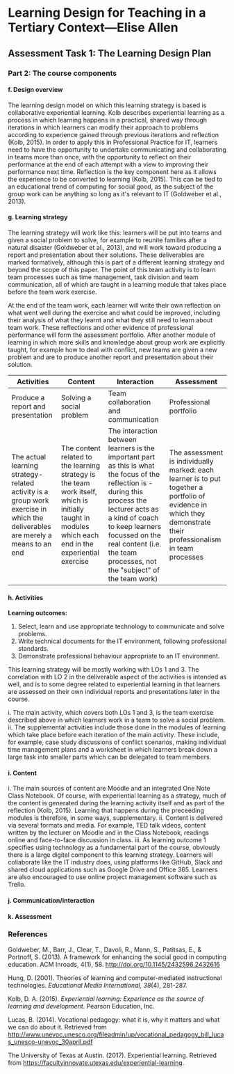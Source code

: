# Learning Design for Teaching in a Tertiary Context—Elise Allen
## Assessment Task 1: The Learning Design Plan

### Part 2: The course components

#### f. Design overview
The learning design model on which this learning strategy is based is collaborative experiential learning. Kolb describes experiential learning as a process in which learning happens in a practical, shared way through iterations in which learners can modify their approach to problems according to experience gained through previous iterations and reflection (Kolb, 2015). In order to apply this in Professional Practice for IT, learners need to have the opportunity to undertake communicating and collaborating in teams more than once, with the opportunity to reflect on their performance at the end of each attempt with a view to improving their performance next time. Reflection is the key component here as it allows the experience to be converted to learning (Kolb, 2015). This can be tied to an educational trend of computing for social good, as the subject of the group work can be anything so long as it's relevant to IT (Goldweber et al., 2013). 

#### g. Learning strategy
The learning strategy will work like this: learners will be put into teams and given a social problem to solve, for example to reunite families after a natural disaster (Goldweber et al., 2013), and will work toward producing a report and presentation about their solutions. These deliverables are marked formatively, although this is part of a different learning strategy and beyond the scope of this paper. The point of this team activity is to learn team processes such as time management, task division and team communication, all of which are taught in a learning module that takes place before the team work exercise.

At the end of the team work, each learner will write their own reflection on what went well during the exercise and what could be improved, including their analysis of what they learnt and what they still need to learn about team work. These reflections and other evidence of professional performance will form the assessment portfolio. After another module of learning in which more skills and knowledge about group work are explicitly taught, for example how to deal with conflict, new teams are given a new problem and are to produce another report and presentation about their solution. 

| Activities                | Content                   | Interaction               | Assessment                |
| ------------------------- | ------------------------- | ------------------------- | ------------------------- |
| Produce a report and presentation  | Solving a social problem | Team collaboration and communication | Professional portfolio |
| The actual learning strategy-related activity is a group work exercise in which the deliverables are merely a means to an end | The content related to the learning strategy is the team work itself, which is initially taught in modules which each end in the experiential exercise | The interaction between learners is the important part as this is what the focus of the reflection is - during this process the lecturer acts as a kind of coach to keep learners focussed on the real content (i.e. the team processes, not the "subject" of the team work) | The assessment is individually marked: each learner is to put together a portfolio of evidence in which they demonstrate their professionalism in team processes |


#### h. Activities
**Learning outcomes:**
1. Select, learn and use appropriate technology to communicate and solve problems.
2. Write technical documents for the IT environment, following professional standards.
3. Demonstrate professional behaviour appropriate to an IT environment.

This learning strategy will be mostly working with LOs 1 and 3. The correlation with LO 2 in the deliverable aspect of the activities is intended as well, and is to some degree related to experiential learning in that learners are assessed on their own individual reports and presentations later in the course.

i. The main activity, which covers both LOs 1 and 3, is the team exercise described above in which learners work in a team to solve a social problem.
ii. The supplemental activities include those done in the modules of learning which take place before each iteration of the main activity. These include, for example, case study discussions of conflict scenarios, making individual time management plans and a worksheet in which learners break down a large task into smaller parts which can be delegated to team members.

#### i. Content
i. The main sources of content are Moodle and an integrated One Note Class Notebook. Of course, with experiential learning as a strategy, much of the content is generated during the learning activity itself and as part of the reflection (Kolb, 2015). Learning that happens during the preceeding modules is therefore, in some ways, supplementary.
ii. Content is delivered via several formats and media. For example, TED talk videos, content written by the lecturer on Moodle and in the Class Notebook, readings online and face-to-face discussion in class. 
iii. As learning outcome 1 specifies using technology as a fundamental part of the course, obviously there is a large digital component to this learning strategy. Learners will collaborate like the IT industry does, using platforms like GitHub, Slack and shared cloud applications such as Google Drive and Office 365. Learners are also encouraged to use online project management software such as Trello. 

#### j. Communication/interaction

#### k. Assessment

### References

Goldweber, M., Barr, J., Clear, T., Davoli, R., Mann, S., Patitsas, E., & Portnoff, S. (2013). A framework for enhancing the social good in computing education. ACM Inroads, 4(1), 58. http://doi.org/10.1145/2432596.2432616

Hung, D. (2001). Theories of learning and computer-mediated instructional technologies. *Educational Media International, 38*(4), 281-287. 

Kolb, D. A. (2015). *Experiential learning: Experience as the source of learning and development*. Pearson Education, Inc.

Lucas, B. (2014). Vocational pedagogy: what it is, why it matters and what we can do about it. Retrieved from http://www.unevoc.unesco.org/fileadmin/up/vocational_pedagogy_bill_lucas_unesco-unevoc_30april.pdf 

The University of Texas at Austin. (2017). Experiential learning. Retrieved from https://facultyinnovate.utexas.edu/experiential-learning.